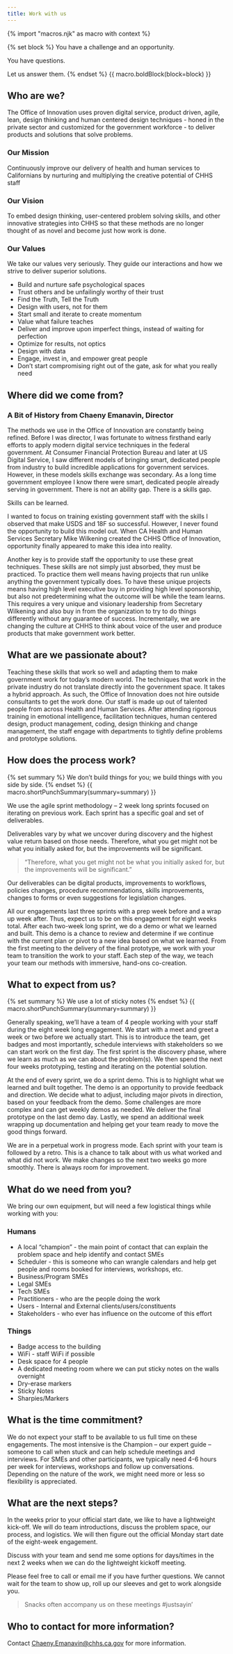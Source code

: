```yaml
---
title: Work with us
---
```

{% import "macros.njk" as macro with context %}

{% set block %}
You have a challenge and an opportunity.

You have questions.

Let us answer them.
{% endset %}
{{ macro.boldBlock(block=block) }}


## Who are we?

The Office of Innovation uses proven digital service, product driven, agile, lean, design thinking and human centered design techniques - honed in the private sector and customized for the government workforce - to deliver products and solutions that solve problems.

### Our Mission

Continuously improve our delivery of health and human services to Californians by nurturing and multiplying the creative potential of CHHS staff

### Our Vision

To embed design thinking, user-centered problem solving skills, and other innovative strategies into CHHS so that these methods are no longer thought of as novel and become just how work is done. 

### Our Values

We take our values very seriously. They guide our interactions and how we strive to deliver superior solutions.

* Build and nurture safe psychological spaces
* Trust others and be unfailingly worthy of their trust
* Find the Truth, Tell the Truth
* Design with users, not for them
* Start small and iterate to create momentum
* Value what failure teaches
* Deliver and improve upon imperfect things, instead of waiting for perfection
* Optimize for results, not optics
* Design with data
* Engage, invest in, and empower great people
* Don’t start compromising right out of the gate, ask for what you really need



## Where did we come from?

### A Bit of History from Chaeny Emanavin, Director

The methods we use in the Office of Innovation are constantly being refined. Before I was director, I was fortunate to witness firsthand early efforts to apply modern digital service techniques in the federal government. At Consumer Financial Protection Bureau and later at US Digital Service, I saw different models of bringing smart, dedicated people from industry to build incredible applications for government services. However, in these models skills exchange was secondary. As a long time government employee I know there were smart, dedicated people already serving in government. There is not an ability gap. There is a skills gap.

Skills can be learned.

I wanted to focus on training existing government staff with the skills I observed that make USDS and 18F so successful. However, I never found the opportunity to build this model out. When CA Health and Human Services Secretary Mike Wilkening created the CHHS Office of Innovation, opportunity finally appeared to make this idea into reality. 

Another key is to provide staff the opportunity to use these great techniques. These skills are not simply just absorbed, they must be practiced. To practice them well means having projects that run unlike anything the government typically does. To have these unique projects means having high level executive buy in providing high level sponsorship, but also not predetermining what the outcome will be while the team learns. This requires a very unique and visionary leadership from Secretary Wilkening and also buy in from the organization to try to do things differently without any guarantee of success. Incrementally, we are changing the culture at CHHS to think about voice of the user and produce products that make government work better.



## What are we passionate about?

Teaching these skills that work so well and adapting them to make government work for today’s modern world. The techniques that work in the private industry do not translate directly into the government space. It takes a hybrid approach. As such, the Office of Innovation does not hire outside consultants to get the work done. Our staff is made up out of talented people from across Health and Human Services. After attending rigorous training in emotional intelligence, facilitation techniques, human centered design, product management, coding, design thinking and change management, the staff engage with departments to tightly define problems and prototype solutions.



## How does the process work?

{% set summary %}
We don’t build things for you; we build things with you side by side.
{% endset %}
{{ macro.shortPunchSummary(summary=summary) }}

We use the agile sprint methodology – 2 week long sprints focused on iterating on previous work. Each sprint has a specific goal and set of deliverables. 

Deliverables vary by what we uncover during discovery and the highest value return based on those needs. Therefore, what you get might not be what you initially asked for, but the improvements will be significant.

> “Therefore, what you get might not be what you initially asked for, but the improvements will be significant.”

Our deliverables can be digital products, improvements to workflows, policies changes, procedure recommendations, skills improvements, changes to forms or even suggestions for legislation changes.

All our engagements last three sprints with a prep week before and a wrap up week after. Thus, expect us to be on this engagement for eight weeks total. After each two-week long sprint, we do a demo or what we learned and built. This demo is a chance to review and determine if we continue with the current plan or pivot to a new idea based on what we learned. From the first meeting to the delivery of the final prototype, we work with your team to transition the work to your staff. Each step of the way, we teach your team our methods with immersive, hand-ons co-creation.



## What to expect from us?

{% set summary %}
We use a lot of sticky notes
{% endset %}
{{ macro.shortPunchSummary(summary=summary) }}

Generally speaking, we’ll have a team of 4 people working with your staff during the eight week long engagement. We start with a meet and greet a week or two before we actually start. This is to introduce the team, get badges and most importantly, schedule interviews with stakeholders so we can start work on the first day. The first sprint is the discovery phase, where we learn as much as we can about the problem(s). We then spend the next four weeks prototyping, testing and iterating on the potential solution. 

At the end of every sprint, we do a sprint demo. This is to highlight what we learned and built together. The demo is an opportunity to provide feedback and direction. We decide what to adjust, including major pivots in direction, based on your feedback from the demo. Some challenges are more complex and can get weekly demos as needed. We deliver the final prototype on the last demo day. Lastly, we spend an additional week wrapping up documentation and helping get your team ready to move the good things forward.

We are in a perpetual work in progress mode. Each sprint with your team is followed by a retro. This is a chance to talk about with us what worked and what did not work. We make changes so the next two weeks go more smoothly. There is always room for improvement.



## What do we need from you?

We bring our own equipment, but will need a few logistical things while working with you:

### Humans

* A local “champion” - the main point of contact that can explain the problem space and help identify and contact SMEs
* Scheduler - this is someone who can wrangle calendars and help get people and rooms booked for interviews, workshops, etc.
* Business/Program SMEs
* Legal SMEs
* Tech SMEs
* Practitioners - who are the people doing the work
* Users - Internal and External clients/users/constituents
* Stakeholders - who ever has influence on the outcome of this effort

### Things

* Badge access to the building
* WiFi - staff WiFi if possible
* Desk space for 4 people
* A dedicated meeting room where we can put sticky notes on the walls overnight
* Dry-erase markers
* Sticky Notes
* Sharpies/Markers

          
          
## What is the time commitment?

We do not expect your staff to be available to us full time on these engagements. The most intensive is the Champion – our expert guide – someone to call when stuck and can help schedule meetings and interviews. For SMEs and other participants, we typically need 4-6 hours per week for interviews, workshops and follow up conversations. Depending on the nature of the work, we might need more or less so flexibility is appreciated.



## What are the next steps?

In the weeks prior to your official start date, we like to have a lightweight kick-off. We will do team introductions, discuss the problem space, our process, and logistics. We will then figure out the official Monday start date of the eight-week engagement.

Discuss with your team and send me some options for days/times in the next 2 weeks when we can do the lightweight kickoff meeting.

Please feel free to call or email me if you have further questions. We cannot wait for the team to show up, roll up our sleeves and get to work alongside you.

> Snacks often accompany us on these meetings  #justsayin’



## Who to contact for more information?

Contact [Chaeny.Emanavin@chhs.ca.gov](mailto:Chaeny.Emanavin@chhs.ca.gov) for more information.

